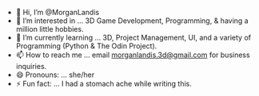 - 👋 Hi, I’m @MorganLandis
- 👀 I’m interested in ... 3D Game Development, Programming, & having a million little hobbies.
- 🌱 I’m currently learning ... 3D, Project Management, UI, and a variety of Programming (Python & The Odin Project).
- 📫 How to reach me ... email morganlandis.3d@gmail.com for business inquiries.
- 😄 Pronouns: ... she/her
- ⚡ Fun fact: ... I had a stomach ache while writing this.

<!---
MorganLandis/MorganLandis is a ✨ special ✨ repository because its `README.md` (this file) appears on your GitHub profile.
You can click the Preview link to take a look at your changes.
--->
